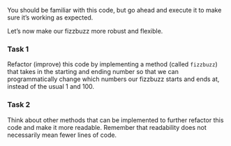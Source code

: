 You should be familiar with this code, but go ahead and execute it to make sure it’s working as expected.

Let’s now make our fizzbuzz more robust and flexible.

### Task 1 
Refactor (improve) this code by implementing a method (called `fizzbuzz`) that takes in the starting and ending number so that we can programmatically change which numbers our fizzbuzz starts and ends at, instead of the usual 1 and 100. 

### Task 2 
Think about other methods that can be implemented to further refactor this code and make it more readable. Remember that readability does not necessarily mean fewer lines of code. 